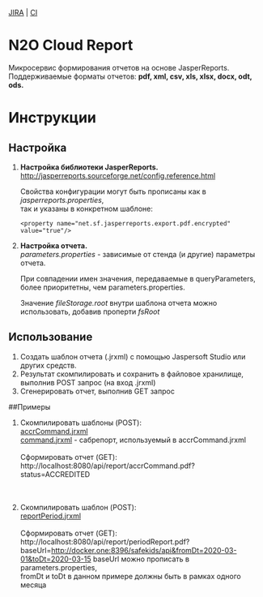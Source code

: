 [JIRA] | [CI]

# N2O Cloud Report

Микросервис формирования отчетов на основе JasperReports.<br/>
Поддерживаемые форматы отчетов: **pdf, xml, csv, xls, xlsx, docx, odt, ods.**

# Инструкции

## Настройка

1. **Настройка библиотеки JasperReports.**<br/>
    http://jasperreports.sourceforge.net/config.reference.html
    
    Свойства конфигурации могут быть прописаны как в *jasperreports.properties*,<br/> так и указаны в конкретном шаблоне: 

    ```
    <property name="net.sf.jasperreports.export.pdf.encrypted" value="true"/>
    ```
 
2. **Настройка отчета.**<br/>
*parameters.properties* - зависимые от стенда (и другие) параметры отчета.<br/> 

    При совпадении имен значения, передаваемые в queryParameters, более приоритетны, чем parameters.properties.

    Значение *fileStorage.root* внутри шаблона отчета можно использовать, добавив проперти *fsRoot*

       
## Использование
1. Создать шаблон отчета (.jrxml) с помощью Jaspersoft Studio или других средств.
2. Результат скомпилировать и сохранить в файловое хранилище, выполнив POST запрос (на вход .jrxml)
3. Сгенерировать отчет, выполнив GET запрос

##Примеры

1. Скомпилировать шаблоны (POST):<br/> 
[accrCommand.jrxml](accrCommand.jrxml)<br/>
[command.jrxml](command.jrxml) - сабрепорт, используемый в accrCommand.jrxml <br/><br/>
Сформировать отчет (GET): 
http://localhost:8080/api/report/accrCommand.pdf?status=ACCREDITED<br/><br/><br/>

2. Скомпилировать шаблон (POST):<br/>
[reportPeriod.jrxml](reportPeriod.jrxml) <br/><br/>
Сформировать отчет (GET):
http://localhost:8080/api/report/periodReport.pdf?baseUrl=http://docker.one:8396/safekids/api&fromDt=2020-03-01&toDt=2020-03-15 
baseUrl можно прописать в parameters.properties,<br/>
fromDt и toDt в данном примере должны быть в рамках одного месяца



[JIRA]: https://jira.i-novus.ru/projects/REPENG
[CI]: https://ci.i-novus.ru/view/n2o-components/job/report